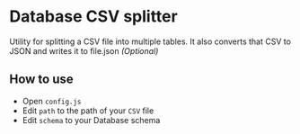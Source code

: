 # Database CSV splitter

Utility for splitting a CSV file into multiple tables.
It also converts that CSV to JSON and writes it to file.json _(Optional)_

## How to use
- Open `config.js`
- Edit `path` to the path of your `CSV` file
- Edit `schema` to your Database schema